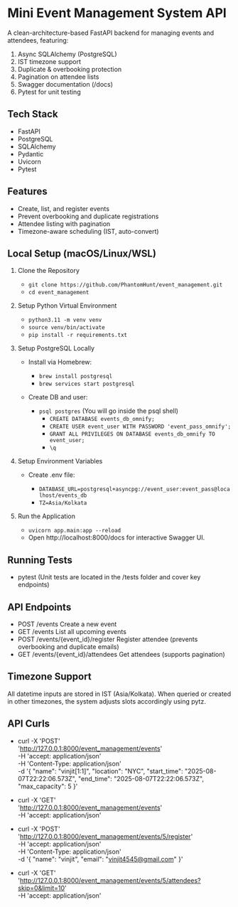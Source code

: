 # Mini Event Management System API
A clean-architecture-based FastAPI backend for managing events and attendees, featuring:

1. Async SQLAlchemy (PostgreSQL)
2. IST timezone support
3. Duplicate & overbooking protection
4. Pagination on attendee lists
5. Swagger documentation (/docs)
6. Pytest for unit testing

## Tech Stack
  - FastAPI
  - PostgreSQL
  - SQLAlchemy
  - Pydantic
  - Uvicorn
  - Pytest

## Features
- Create, list, and register events
- Prevent overbooking and duplicate registrations
- Attendee listing with pagination
- Timezone-aware scheduling (IST, auto-convert)

## Local Setup (macOS/Linux/WSL)
1. Clone the Repository
    - ```git clone https://github.com/PhantomHunt/event_management.git```
    - ```cd event_management```

2. Setup Python Virtual Environment
    - ```python3.11 -m venv venv```
    - ```source venv/bin/activate```
    - ```pip install -r requirements.txt```

3. Setup PostgreSQL Locally
    - Install via Homebrew:
      - ```brew install postgresql```
      - ```brew services start postgresql```
          
    - Create DB and user:
      - ```psql postgres``` (You will go inside the psql shell)
        - ```CREATE DATABASE events_db_omnify;```
        - ```CREATE USER event_user WITH PASSWORD 'event_pass_omnify';```
        - ```GRANT ALL PRIVILEGES ON DATABASE events_db_omnify TO event_user;```
        - ```\q```
    
4. Setup Environment Variables
    - Create .env file:
      
      - ```DATABASE_URL=postgresql+asyncpg://event_user:event_pass@localhost/events_db```
      - ```TZ=Asia/Kolkata```
   
5. Run the Application
    - ```uvicorn app.main:app --reload```
    - Open http://localhost:8000/docs for interactive Swagger UI.

## Running Tests
- pytest (Unit tests are located in the /tests folder and cover key endpoints)

## API Endpoints
- POST	/events	Create a new event
- GET	/events	List all upcoming events
- POST	/events/{event_id}/register	Register attendee (prevents overbooking and duplicate emails)
- GET	/events/{event_id}/attendees	Get attendees (supports pagination)

## Timezone Support
All datetime inputs are stored in IST (Asia/Kolkata). When queried or created in other timezones, the system adjusts slots accordingly using pytz.

## API Curls
  
- curl -X 'POST' \
  'http://127.0.0.1:8000/event_management/events' \
  -H 'accept: application/json' \
  -H 'Content-Type: application/json' \
  -d '{
  "name": "vinjit[1:1]",
  "location": "NYC",
  "start_time": "2025-08-07T22:22:06.573Z",
  "end_time": "2025-08-07T22:22:06.573Z",
  "max_capacity": 5
}'

- curl -X 'GET' \
  'http://127.0.0.1:8000/event_management/events' \
  -H 'accept: application/json'
  
- curl -X 'POST' \
  'http://127.0.0.1:8000/event_management/events/5/register' \
  -H 'accept: application/json' \
  -H 'Content-Type: application/json' \
  -d '{
  "name": "vinjit",
  "email": "vinjit4545@gmail.com"
}'

- curl -X 'GET' \
  'http://127.0.0.1:8000/event_management/events/5/attendees?skip=0&limit=10' \
  -H 'accept: application/json'



